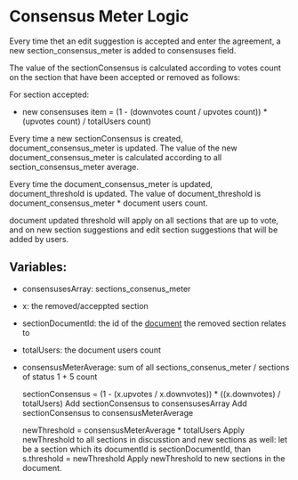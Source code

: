 # <a id="consensusMeter">__Consensus Meter Logic__</a>
Every time thet an edit suggestion is accepted and enter the agreement, a new section_consensus_meter is added to consensuses field.

The value of the sectionConsensus is calculated according to votes count on the section that have been accepted or removed as follows:

For section accepted:
- new consensuses item = (1 - (downvotes count /  upvotes count)) * (upvotes count) / totalUsers count)

Every time a new sectionConsensus is created, document_consensus_meter is updated. 
The value of the new document_consensus_meter is calculated according to all section_consensus_meter average.

Every time the document_consensus_meter is updated, document_threshold is updated.
The value of document_threshold is document_consensus_meter * document users count.

document updated threshold will apply on all sections that are up to vote, and on new section suggestions and edit section suggestions that will be added by users.

## Variables:
- consensusesArray: sections_consenus_meter
- x: the removed/acceppted section
- sectionDocumentId: the id of the [document](./README.md/#document_definition) the removed section relates to
- totalUsers: the document users count
- consensusMeterAverage: sum of all sections_consenus_meter / sections of status 1 + 5 count

     
    sectionConsensus = (1 - (x.upvotes / x.downvotes)) * ((x.downvotes) / totalUsers)
      Add sectionConsensus to consensusesArray
      Add sectionConsensus to consensusMeterAverage
    
    newThreshold = consensusMeterAverage * totalUsers
      Apply newThreshold to all sections in discusstion and new sections as well:
        let be a section which its documentId is sectionDocumentId, than
        s.threshold = newThreshold
      Apply newThreshold to new sections in the document.
